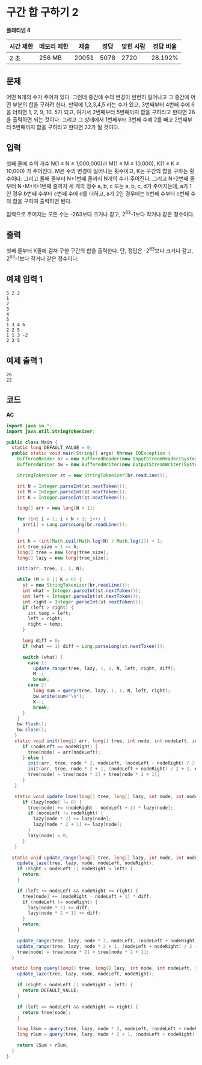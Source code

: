 # 구간 합 구하기 2

**플래티넘 4**

|시간 제한	|메모리 제한|	제출|	정답	|맞힌 사람|	정답 비율|
|---|---|---|---|---|---|
|2 초|	256 MB|	20051	|5078	|2720|	28.192%|

## 문제 

어떤 N개의 수가 주어져 있다. 그런데 중간에 수의 변경이 빈번히 일어나고 그 중간에 어떤 부분의 합을 구하려 한다. 만약에 1,2,3,4,5 라는 수가 있고, 3번째부터 4번째 수에 6을 더하면 1, 2, 9, 10, 5가 되고, 여기서 2번째부터 5번째까지 합을 구하라고 한다면 26을 출력하면 되는 것이다. 그리고 그 상태에서 1번째부터 3번째 수에 2를 빼고 2번째부터 5번째까지 합을 구하라고 한다면 22가 될 것이다.

## 입력 

첫째 줄에 수의 개수 N(1 ≤ N ≤ 1,000,000)과 M(1 ≤ M ≤ 10,000), K(1 ≤ K ≤ 10,000) 가 주어진다. M은 수의 변경이 일어나는 횟수이고, K는 구간의 합을 구하는 횟수이다. 그리고 둘째 줄부터 N+1번째 줄까지 N개의 수가 주어진다. 그리고 N+2번째 줄부터 N+M+K+1번째 줄까지 세 개의 정수 a, b, c 또는 a, b, c, d가 주어지는데, a가 1인 경우 b번째 수부터 c번째 수에 d를 더하고, a가 2인 경우에는 b번째 수부터 c번째 수의 합을 구하여 출력하면 된다.

입력으로 주어지는 모든 수는 -263보다 크거나 같고, 2<sup>63</sup>-1보다 작거나 같은 정수이다.

## 출력 

첫째 줄부터 K줄에 걸쳐 구한 구간의 합을 출력한다. 단, 정답은 -2<sup>63</sup>보다 크거나 같고, 2<sup>63</sup>-1보다 작거나 같은 정수이다.

## 예제 입력 1

```
5 2 2
1
2
3
4
5
1 3 4 6
2 2 5
1 1 3 -2
2 2 5
```

## 예제 출력 1

```
26
22
```

## 코드

**AC**

```java
import java.io.*;
import java.util.StringTokenizer;

public class Main {
  static long DEFAULT_VALUE = 0;
  public static void main(String[] args) throws IOException {
    BufferedReader br = new BufferedReader(new InputStreamReader(System.in));
    BufferedWriter bw = new BufferedWriter(new OutputStreamWriter(System.out));

    StringTokenizer st = new StringTokenizer(br.readLine());

    int N = Integer.parseInt(st.nextToken());
    int M = Integer.parseInt(st.nextToken());
    int K = Integer.parseInt(st.nextToken());

    long[] arr = new long[N + 1];

    for (int i = 1; i < N + 1; i++) {
      arr[i] = Long.parseLong(br.readLine());
    }

    int h = (int)Math.ceil(Math.log(N) / Math.log(2)) + 1;
    int tree_size = 1 << h;
    long[] tree = new long[tree_size];
    long[] lazy = new long[tree_size];

    init(arr, tree, 1, 1, N);

    while (M > 0 || K > 0) {
      st = new StringTokenizer(br.readLine());
      int what = Integer.parseInt(st.nextToken());
      int left = Integer.parseInt(st.nextToken());
      int right = Integer.parseInt(st.nextToken());
      if (left > right) {
        int temp = left;
        left = right;
        right = temp;
      }

      long diff = 0;
      if (what == 1) diff = Long.parseLong(st.nextToken());

      switch (what) {
        case 1:
          update_range(tree, lazy, 1, 1, N, left, right, diff);
          M--;
          break;
        case 2:
          long sum = query(tree, lazy, 1, 1, N, left, right);
          bw.write(sum+"\n");
          K--;
          break;
      }
    }
    bw.flush();
    bw.close();
   }
   static void init(long[] arr, long[] tree, int node, int nodeLeft, int nodeRight) {
      if (nodeLeft == nodeRight) {
        tree[node] = arr[nodeLeft];
      } else {
        init(arr, tree, node * 2, nodeLeft, (nodeLeft + nodeRight) / 2);
        init(arr, tree, node * 2 + 1, (nodeLeft + nodeRight) / 2 + 1, nodeRight);
        tree[node] = tree[node * 2] + tree[node * 2 + 1];
      }
   }

   static void update_laze(long[] tree, long[] lazy, int node, int nodeLeft, int nodeRight) {
      if (lazy[node] != 0) {
        tree[node] += (nodeRight - nodeLeft + 1) * lazy[node];
        if (nodeLeft != nodeRight) {
          lazy[node * 2] += lazy[node];
          lazy[node * 2 + 1] += lazy[node];
        }
        lazy[node] = 0;
      }
   }

  static void update_range(long[] tree, long[] lazy, int node, int nodeLeft, int nodeRight, int left, int right, long diff) {
    update_laze(tree, lazy, node, nodeLeft, nodeRight);
    if (right < nodeLeft || nodeRight < left) {
      return;
    }

    if (left <= nodeLeft && nodeRight <= right) {
      tree[node] += (nodeRight - nodeLeft + 1) * diff;
      if (nodeLeft != nodeRight) {
        lazy[node * 2] += diff;
        lazy[node * 2 + 1] += diff;
      }
      return;
    }

    update_range(tree, lazy, node * 2, nodeLeft, (nodeLeft + nodeRight) / 2, left, right, diff);
    update_range(tree, lazy, node * 2 + 1, (nodeLeft + nodeRight) / 2 + 1, nodeRight, left, right, diff);
    tree[node] = tree[node * 2] + tree[node * 2 + 1];
  }

  static long query(long[] tree, long[] lazy, int node, int nodeLeft, int nodeRight, int left, int right) {
    update_laze(tree, lazy, node, nodeLeft, nodeRight);

    if (right < nodeLeft || nodeRight < left) {
      return DEFAULT_VALUE;
    }

    if (left <= nodeLeft && nodeRight <= right) {
      return tree[node];
    }

    long lSum = query(tree, lazy, node * 2, nodeLeft, (nodeLeft + nodeRight) / 2, left, right);
    long rSum = query(tree, lazy, node * 2 + 1, (nodeLeft + nodeRight) / 2 + 1, nodeRight, left, right);

    return lSum + rSum;
  }
}
```